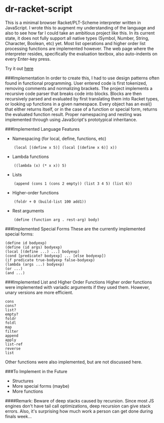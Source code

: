dr-racket-script
================

This is a minimal browser Racket/PLT-Scheme interpreter written in JavaScript.
I wrote this to augment my understanding of the language and also to see how far I could take an ambitious project like this.
In its current state, it does not fully support all native types (Symbol, Number, String, Character, Boolean, etc) yet. 
Most list operations and higher order list processing functions are implemented however.
The web page where the interpreter resides, specifically the evaluation textbox, also auto-indents on every Enter-key press. 

Try it out [here](http://kyewei.github.io/dr-racket-script/)

###Implementation
In order to create this, I had to use design patterns often found in functional programming.
User entered code is first tokenized, removing comments and normalizing brackets.
The project implements a recursive code parser that breaks code into blocks. 
Blocks are then recursively parsed and evaluated by first translating them into Racket types, or looking up functions in a given namespace.
Every object has an eval() that either returns itself, or in the case of a function or special form, returns the evaluated function result.
Proper namespacing and nesting was implemented through using JavaScript's prototypical inheritance.


###Implemented Language Features
* Namespacing (for local, define, functions, etc)
```
    (local [(define x 5)] (local [(define x 6)] x))
```
* Lambda functions
```
    ((lambda (x) (* x x)) 5)
```
* Lists
```
    (append (cons 1 (cons 2 empty)) (list 3 4 5) (list 6))
```
* Higher-order functions
```
    (foldr + 0 (build-list 100 add1))
```
* Rest arguments
```
    (define (function arg . rest-arg) body)
```


###Implemented Special Forms
These are the currently implemented special forms:

    (define id bodyexp)
    (define (id args) bodyexp)
    (local [(define ...) ...] bodyexp)
    (cond [predicate? bodyexp] ... [else bodyexp])
    (if predicate true-bodyexp false-bodyexp)
    (lambda (args ...) bodyexp)
    (or ...)
    (and ...)

###Implemented List and Higher Order Functions
Higher order functions were implemented with variadic arguments if they used them. However, unary versions are more efficient.

    cons
    cons?
    list?
    empty?
    foldr
    foldl
    map
    filter
    append
    apply
    list-ref
    reverse
    list
    
Other functions were also implemented, but are not discussed here.

###To Implement in the Future
* Structures
* More special forms (maybe)
* More functions

####Remark:
Beware of deep stacks caused by recursion. 
Since most JS engines don't have tail call optimizations, deep recursion can give stack errors.
Also, it's surprising how much work a person can get done during finals week...
